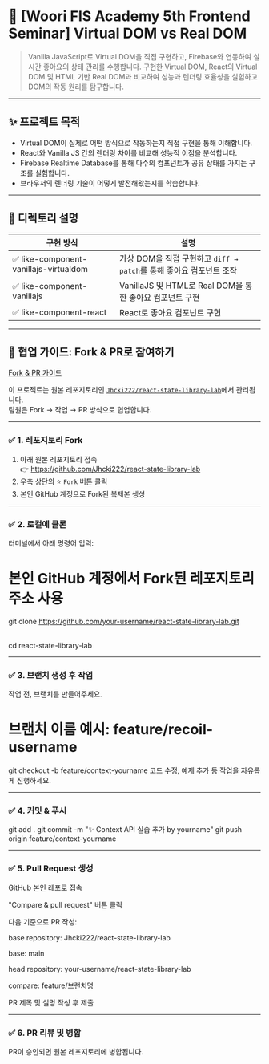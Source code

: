 # 🧪 [Woori FIS Academy 5th Frontend Seminar] Virtual DOM vs Real DOM

> Vanilla JavaScript로 Virtual DOM을 직접 구현하고, Firebase와 연동하여 실시간 좋아요의 상태 관리를 수행합니다. 구현한 Virtual DOM, React의 Virtual DOM 및 HTML 기반 Real DOM과 비교하여 성능과 렌더링 효율성을 실험하고 DOM의 작동 원리를 탐구합니다.

---

## ✨ 프로젝트 목적

-   Virtual DOM이 실제로 어떤 방식으로 작동하는지 직접 구현을 통해 이해합니다.
-   React와 Vanilla JS 간의 렌더링 차이를 비교해 성능적 이점을 분석합니다.
-   Firebase Realtime Database를 통해 다수의 컴포넌트가 공유 상태를 가지는 구조를 실험합니다.
-   브라우저의 렌더링 기술이 어떻게 발전해왔는지를 학습합니다.

---

## 🔧 디렉토리 설명

| 구현 방식                              | 설명                                                                |
| -------------------------------------- | ------------------------------------------------------------------- |
| ✅ like-component-vanillajs-virtualdom | 가상 DOM을 직접 구현하고 `diff → patch`를 통해 좋아요 컴포넌트 조작 |
| ✅ like-component-vanillajs            | VanillaJS 및 HTML로 Real DOM을 통한 좋아요 컴포넌트 구현            |
| ✅ like-component-react                | React로 좋아요 컴포넌트 구현                                        |

---

## 👥 협업 가이드: Fork & PR로 참여하기

[Fork & PR 가이드](https://seungwubaek.github.io/tools/git/contributing_using_pull_request/)

이 프로젝트는 원본 레포지토리인 [`Jhcki222/react-state-library-lab`](https://github.com/Jhcki222/react-state-library-lab)에서 관리됩니다.  
팀원은 Fork → 작업 → PR 방식으로 협업합니다.

---

### ✅ 1. 레포지토리 Fork

1. 아래 원본 레포지토리 접속  
   👉 https://github.com/Jhcki222/react-state-library-lab
2. 우측 상단의 ⭐ `Fork` 버튼 클릭
3. 본인 GitHub 계정으로 Fork된 복제본 생성

---

### ✅ 2. 로컬에 클론

터미널에서 아래 명령어 입력:

# 본인 GitHub 계정에서 Fork된 레포지토리 주소 사용

git clone https://github.com/your-username/react-state-library-lab.git

<br/>
cd react-state-library-lab

---

### ✅ 3. 브랜치 생성 후 작업

작업 전, 브랜치를 만들어주세요.

# 브랜치 이름 예시: feature/recoil-username

git checkout -b feature/context-yourname
코드 수정, 예제 추가 등 작업을 자유롭게 진행하세요.

---

### ✅ 4. 커밋 & 푸시

git add .
git commit -m "✨ Context API 실습 추가 by yourname"
git push origin feature/context-yourname

---

### ✅ 5. Pull Request 생성

GitHub 본인 레포로 접속

"Compare & pull request" 버튼 클릭

다음 기준으로 PR 작성:

base repository: Jhcki222/react-state-library-lab

base: main

head repository: your-username/react-state-library-lab

compare: feature/브랜치명

PR 제목 및 설명 작성 후 제출

---

### ✅ 6. PR 리뷰 및 병합

PR이 승인되면 원본 레포지토리에 병합됩니다.
